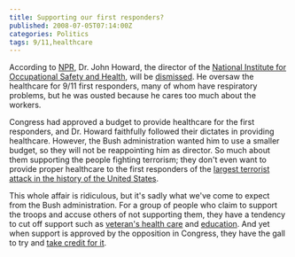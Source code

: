```yaml
---
title: Supporting our first responders?
published: 2008-07-05T07:14:00Z
categories: Politics
tags: 9/11,healthcare
---
```


<p>
According to <a href="http://www.npr.org/">NPR</a>, Dr. John Howard, the director of the <a href="http://www.cdc.gov/NIOSH/">National Institute for Occupational Safety and Health</a>, will be <a href="http://www.nytimes.com/2008/07/04/health/policy/04health.html">dismissed</a>.  He oversaw the healthcare for 9/11 first responders, many of whom have respiratory problems, but he was ousted because he cares too much about the workers.
</p>

<p>
Congress had approved a budget to provide healthcare for the first responders, and Dr. Howard faithfully followed their dictates in providing healthcare.  However, the Bush administration wanted him to use a smaller budget, so they will not be reappointing him as director.  So much about them supporting the people fighting terrorism; they don't even want to provide proper healthcare to the first responders of the <a href="http://en.wikipedia.org/wiki/September_11,_2001_attacks">largest terrorist attack in the history of the United States</a>.
</p>

<p>
This whole affair is ridiculous, but it's sadly what we've come to expect from the Bush administration.  For a group of people who claim to support the troops and accuse others of not supporting them, they have a tendency to cut off support such as <a href="http://edition.cnn.com/2005/ALLPOLITICS/03/19/dems.radio/">veteran's health care</a> and <a href="http://www.nytimes.com/2008/05/26/opinion/26mon1.html">education</a>.  And yet when support is approved by the opposition in Congress, they have the gall to try and <a href="http://www.thecarpetbaggerreport.com/archives/16047.html">take credit for it</a>.
</p>

